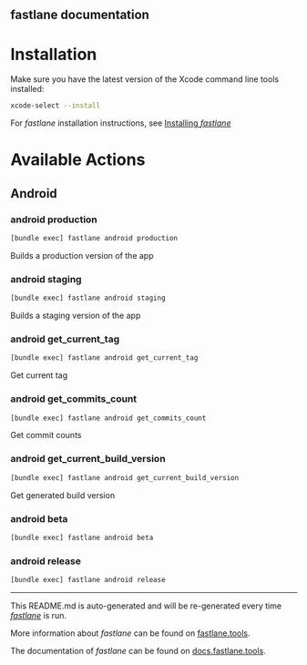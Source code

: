 fastlane documentation
----

# Installation

Make sure you have the latest version of the Xcode command line tools installed:

```sh
xcode-select --install
```

For _fastlane_ installation instructions, see [Installing _fastlane_](https://docs.fastlane.tools/#installing-fastlane)

# Available Actions

## Android

### android production

```sh
[bundle exec] fastlane android production
```

Builds a production version of the app

### android staging

```sh
[bundle exec] fastlane android staging
```

Builds a staging version of the app

### android get_current_tag

```sh
[bundle exec] fastlane android get_current_tag
```

Get current tag

### android get_commits_count

```sh
[bundle exec] fastlane android get_commits_count
```

Get commit counts

### android get_current_build_version

```sh
[bundle exec] fastlane android get_current_build_version
```

Get generated build version

### android beta

```sh
[bundle exec] fastlane android beta
```



### android release

```sh
[bundle exec] fastlane android release
```



----

This README.md is auto-generated and will be re-generated every time [_fastlane_](https://fastlane.tools) is run.

More information about _fastlane_ can be found on [fastlane.tools](https://fastlane.tools).

The documentation of _fastlane_ can be found on [docs.fastlane.tools](https://docs.fastlane.tools).
